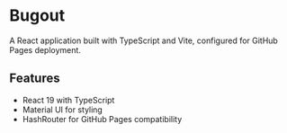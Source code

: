 # Bugout

A React application built with TypeScript and Vite, configured for GitHub Pages deployment.

## Features

- React 19 with TypeScript
- Material UI for styling
- HashRouter for GitHub Pages compatibility
